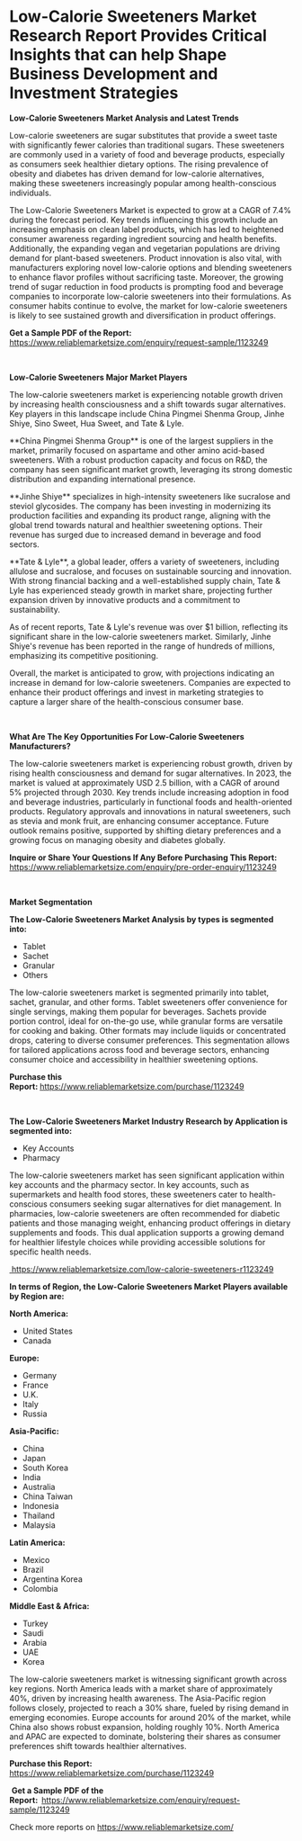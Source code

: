 <p><h1>Low-Calorie Sweeteners Market Research Report Provides Critical Insights that can help Shape Business Development and Investment Strategies</h1></p><p><strong>Low-Calorie Sweeteners Market Analysis and Latest Trends</strong></p>
<p><p>Low-calorie sweeteners are sugar substitutes that provide a sweet taste with significantly fewer calories than traditional sugars. These sweeteners are commonly used in a variety of food and beverage products, especially as consumers seek healthier dietary options. The rising prevalence of obesity and diabetes has driven demand for low-calorie alternatives, making these sweeteners increasingly popular among health-conscious individuals.</p><p>The Low-Calorie Sweeteners Market is expected to grow at a CAGR of 7.4% during the forecast period. Key trends influencing this growth include an increasing emphasis on clean label products, which has led to heightened consumer awareness regarding ingredient sourcing and health benefits. Additionally, the expanding vegan and vegetarian populations are driving demand for plant-based sweeteners. Product innovation is also vital, with manufacturers exploring novel low-calorie options and blending sweeteners to enhance flavor profiles without sacrificing taste. Moreover, the growing trend of sugar reduction in food products is prompting food and beverage companies to incorporate low-calorie sweeteners into their formulations. As consumer habits continue to evolve, the market for low-calorie sweeteners is likely to see sustained growth and diversification in product offerings.</p></p>
<p><strong>Get a Sample PDF of the Report:&nbsp;</strong> <a href="https://www.reliablemarketsize.com/enquiry/request-sample/1123249?utm_campaign=2843&utm_medium=2&utm_source=Github&utm_content=ia&utm_term=09032025&utm_id=low-calorie-sweeteners">https://www.reliablemarketsize.com/enquiry/request-sample/1123249</a></p>
<p>&nbsp;</p>
<p><strong>Low-Calorie Sweeteners Major Market Players</strong></p>
<p><p>The low-calorie sweeteners market is experiencing notable growth driven by increasing health consciousness and a shift towards sugar alternatives. Key players in this landscape include China Pingmei Shenma Group, Jinhe Shiye, Sino Sweet, Hua Sweet, and Tate & Lyle.</p><p>**China Pingmei Shenma Group** is one of the largest suppliers in the market, primarily focused on aspartame and other amino acid-based sweeteners. With a robust production capacity and focus on R&D, the company has seen significant market growth, leveraging its strong domestic distribution and expanding international presence.</p><p>**Jinhe Shiye** specializes in high-intensity sweeteners like sucralose and steviol glycosides. The company has been investing in modernizing its production facilities and expanding its product range, aligning with the global trend towards natural and healthier sweetening options. Their revenue has surged due to increased demand in beverage and food sectors.</p><p>**Tate & Lyle**, a global leader, offers a variety of sweeteners, including allulose and sucralose, and focuses on sustainable sourcing and innovation. With strong financial backing and a well-established supply chain, Tate & Lyle has experienced steady growth in market share, projecting further expansion driven by innovative products and a commitment to sustainability.</p><p>As of recent reports, Tate & Lyle's revenue was over $1 billion, reflecting its significant share in the low-calorie sweeteners market. Similarly, Jinhe Shiye's revenue has been reported in the range of hundreds of millions, emphasizing its competitive positioning.</p><p>Overall, the market is anticipated to grow, with projections indicating an increase in demand for low-calorie sweeteners. Companies are expected to enhance their product offerings and invest in marketing strategies to capture a larger share of the health-conscious consumer base.</p></p>
<p>&nbsp;</p>
<p><strong>What Are The Key Opportunities For Low-Calorie Sweeteners Manufacturers?</strong></p>
<p><p>The low-calorie sweeteners market is experiencing robust growth, driven by rising health consciousness and demand for sugar alternatives. In 2023, the market is valued at approximately USD 2.5 billion, with a CAGR of around 5% projected through 2030. Key trends include increasing adoption in food and beverage industries, particularly in functional foods and health-oriented products. Regulatory approvals and innovations in natural sweeteners, such as stevia and monk fruit, are enhancing consumer acceptance. Future outlook remains positive, supported by shifting dietary preferences and a growing focus on managing obesity and diabetes globally.</p></p>
<p><strong>Inquire or Share Your Questions If Any Before Purchasing This Report:</strong> <a href="https://www.reliablemarketsize.com/enquiry/pre-order-enquiry/1123249?utm_campaign=2843&utm_medium=2&utm_source=Github&utm_content=ia&utm_term=09032025&utm_id=low-calorie-sweeteners">https://www.reliablemarketsize.com/enquiry/pre-order-enquiry/1123249</a></p>
<p>&nbsp;</p>
<p><strong>Market Segmentation</strong></p>
<p><strong>The Low-Calorie Sweeteners Market Analysis by types is segmented into:</strong></p>
<p><ul><li>Tablet</li><li>Sachet</li><li>Granular</li><li>Others</li></ul></p>
<p><p>The low-calorie sweeteners market is segmented primarily into tablet, sachet, granular, and other forms. Tablet sweeteners offer convenience for single servings, making them popular for beverages. Sachets provide portion control, ideal for on-the-go use, while granular forms are versatile for cooking and baking. Other formats may include liquids or concentrated drops, catering to diverse consumer preferences. This segmentation allows for tailored applications across food and beverage sectors, enhancing consumer choice and accessibility in healthier sweetening options.</p></p>
<p><strong>Purchase this Report:&nbsp;</strong><a href="https://www.reliablemarketsize.com/purchase/1123249?utm_campaign=2843&utm_medium=2&utm_source=Github&utm_content=ia&utm_term=09032025&utm_id=low-calorie-sweeteners">https://www.reliablemarketsize.com/purchase/1123249</a></p>
<p>&nbsp;</p>
<p><strong>The Low-Calorie Sweeteners Market Industry Research by Application is segmented into:</strong></p>
<p><ul><li>Key Accounts</li><li>Pharmacy</li></ul></p>
<p><p>The low-calorie sweeteners market has seen significant application within key accounts and the pharmacy sector. In key accounts, such as supermarkets and health food stores, these sweeteners cater to health-conscious consumers seeking sugar alternatives for diet management. In pharmacies, low-calorie sweeteners are often recommended for diabetic patients and those managing weight, enhancing product offerings in dietary supplements and foods. This dual application supports a growing demand for healthier lifestyle choices while providing accessible solutions for specific health needs.</p></p>
<p><a href="https://www.reliablemarketsize.com/low-calorie-sweeteners-r1123249?utm_campaign=2843&utm_medium=2&utm_source=Github&utm_content=ia&utm_term=09032025&utm_id=low-calorie-sweeteners">&nbsp;https://www.reliablemarketsize.com/low-calorie-sweeteners-r1123249</a></p>
<p><strong>In terms of Region, the Low-Calorie Sweeteners Market Players available by Region are:</strong></p>
<p>
    <p> <strong> North America: </strong>
        <ul>
            <li>United States</li>
            <li>Canada</li>
        </ul>
        </p> 
    <p> <strong> Europe: </strong>
        <ul>
            <li>Germany</li>
            <li>France</li>
            <li>U.K.</li>
            <li>Italy</li>
            <li>Russia</li>
        </ul>
        </p> 
    <p> <strong> Asia-Pacific: </strong>
        <ul>
            <li>China</li>
            <li>Japan</li>
            <li>South Korea</li>
            <li>India</li>
            <li>Australia</li>
            <li>China Taiwan</li>
            <li>Indonesia</li>
            <li>Thailand</li>
            <li>Malaysia</li>
        </ul>
        </p> 
    <p> <strong> Latin America: </strong>
        <ul>
            <li>Mexico</li>
            <li>Brazil</li>
            <li>Argentina Korea</li>
            <li>Colombia</li>
        </ul>
        </p> 
    <p> <strong> Middle East & Africa: </strong>
        <ul>
            <li>Turkey</li>
            <li>Saudi</li>
            <li>Arabia</li>
            <li>UAE</li>
            <li>Korea</li>
        </ul>
    </p>
    </p>
<p><p>The low-calorie sweeteners market is witnessing significant growth across key regions. North America leads with a market share of approximately 40%, driven by increasing health awareness. The Asia-Pacific region follows closely, projected to reach a 30% share, fueled by rising demand in emerging economies. Europe accounts for around 20% of the market, while China also shows robust expansion, holding roughly 10%. North America and APAC are expected to dominate, bolstering their shares as consumer preferences shift towards healthier alternatives.</p></p>
<p><strong>Purchase this Report: </strong><a href="https://www.reliablemarketsize.com/purchase/1123249?utm_campaign=2843&utm_medium=2&utm_source=Github&utm_content=ia&utm_term=09032025&utm_id=low-calorie-sweeteners">https://www.reliablemarketsize.com/purchase/1123249</a></p>
<p>&nbsp;<strong>Get a Sample PDF of the Report:&nbsp;&nbsp;</strong><a href="https://www.reliablemarketsize.com/enquiry/request-sample/1123249?utm_campaign=2843&utm_medium=2&utm_source=Github&utm_content=ia&utm_term=09032025&utm_id=low-calorie-sweeteners">https://www.reliablemarketsize.com/enquiry/request-sample/1123249</a></p>
<p><strong></strong></p>
<p>Check more reports on <a href="https://www.reliablemarketsize.com/?utm_campaign=2843&utm_medium=2&utm_source=Github&utm_content=ia&utm_term=09032025&utm_id=low-calorie-sweeteners">https://www.reliablemarketsize.com/</a></p>